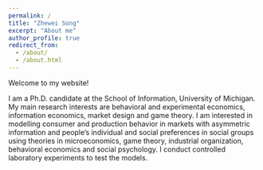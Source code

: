 ```yaml
---
permalink: /
title: "Zhewei Song"
excerpt: "About me"
author_profile: true
redirect_from: 
  - /about/
  - /about.html
---
```


Welcome to my website!

I am a Ph.D. candidate at the School of Information, University of Michigan. My main research interests are behavioral and experimental economics, information economics, market design and game theory. I am interested in modelling consumer and production behavior in markets with asymmetric information and people’s individual and social preferences in social groups using theories in microeconomics, game theory, industrial organization, behavioral economics and social psychology. I conduct controlled laboratory experiments to test the models.
